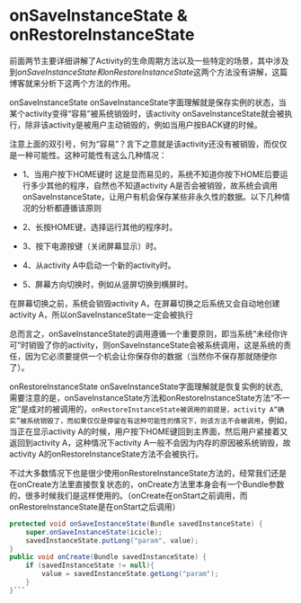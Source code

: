 # onSaveInstanceState & onRestoreInstanceState

前面两节主要详细讲解了Activity的生命周期方法以及一些特定的场景，其中涉及到*onSaveInstanceState和onRestoreInstanceState*这两个方法没有讲解，这篇博客就来分析下这两个方法的作用。

onSaveInstanceState onSaveInstanceState字面理解就是保存实例的状态，当某个activity变得“容易”被系统销毁时，该activity onSaveInstanceState就会被执行，除非该activity是被用户主动销毁的，例如当用户按BACK键的时候。

注意上面的双引号，何为“容易”？言下之意就是该activity还没有被销毁，而仅仅是一种可能性。这种可能性有这么几种情况：

* 1、当用户按下HOME键时
这是显而易见的，系统不知道你按下HOME后要运行多少其他的程序，自然也不知道activity A是否会被销毁，故系统会调用onSaveInstanceState，让用户有机会保存某些非永久性的数据。以下几种情况的分析都遵循该原则


* 2、长按HOME键，选择运行其他的程序时。


* 3、按下电源按键（关闭屏幕显示）时。


* 4、从activity A中启动一个新的activity时。


* 5、屏幕方向切换时，例如从竖屏切换到横屏时。


在屏幕切换之前，系统会销毁activity A，在屏幕切换之后系统又会自动地创建activity A，所以onSaveInstanceState一定会被执行

总而言之，onSaveInstanceState的调用遵循一个重要原则，即当系统“未经你许可”时销毁了你的activity，则onSaveInstanceState会被系统调用，这是系统的责任，因为它必须要提供一个机会让你保存你的数据（当然你不保存那就随便你了）。

onRestoreInstanceState
onSaveInstanceState字面理解就是恢复实例的状态, 需要注意的是，onSaveInstanceState方法和onRestoreInstanceState方法“不一定”是成对的被调用的，`onRestoreInstanceState被调用的前提是，activity A“确实”被系统销毁了，而如果仅仅是停留在有这种可能性的情况下，则该方法不会被调用`，例如，当正在显示activity A的时候，用户按下HOME键回到主界面，然后用户紧接着又返回到activity A，这种情况下activity A一般不会因为内存的原因被系统销毁，故activity A的onRestoreInstanceState方法不会被执行。

不过大多数情况下也是很少使用onRestoreInstanceState方法的，经常我们还是在onCreate方法里直接恢复状态的，onCreate方法里本身会有一个Bundle参数的，很多时候我们是这样使用的。（onCreate在onStart之前调用，而onRestoreInstanceState是在onStart之后调用）

```java
protected void onSaveInstanceState(Bundle savedInstanceState) {
    super.onSaveInstanceState(icicle);
    savedInstanceState.putLong("param", value);
}
public void onCreate(Bundle savedInstanceState) {
    if (savedInstanceState != null){
        value = savedInstanceState.getLong("param");
    }
}```

